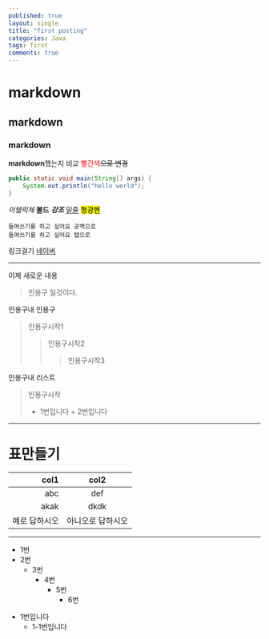 ```yaml
---
published: true
layout: single
title: "first posting"
categories: Java
tags: first
comments: true
---
```


# markdown
## markdown
### markdown
**markdown**했는지 비교
<span style='color:red'>빨간색</span>~~으로 변경~~

```java
public static void main(String[] args) {
    System.out.println("hello world");
}
```
_이텔릭체_
__볼드__
___강조___
<u>밑줄</u>
<mark>형광펜</mark>

    들여쓰기를 하고 싶어요 공백으로
    들여쓰기를 하고 싶어요 탭으로

링크걸기
[네이버](http://naver.com)

--------------

이제 새로운 내용
> 인용구 일것이다.

인용구내 인용구
> 인용구시작1
> > 인용구시작2
> > > 인용구시작3

인용구내 리스트
> 인용구시작
 > * 1번입니다
    + 2번입니다

------------------

# 표만들기

col1 | col2
---:|:---:
abc|def
akak|dkdk
예로 답하시오|아니오로 답하시오

-------------------

* 1번
* 2번
  * 3번
    * 4번
      * 5번
        * 6번

- 1번입니다
    - 1-1번입니다
